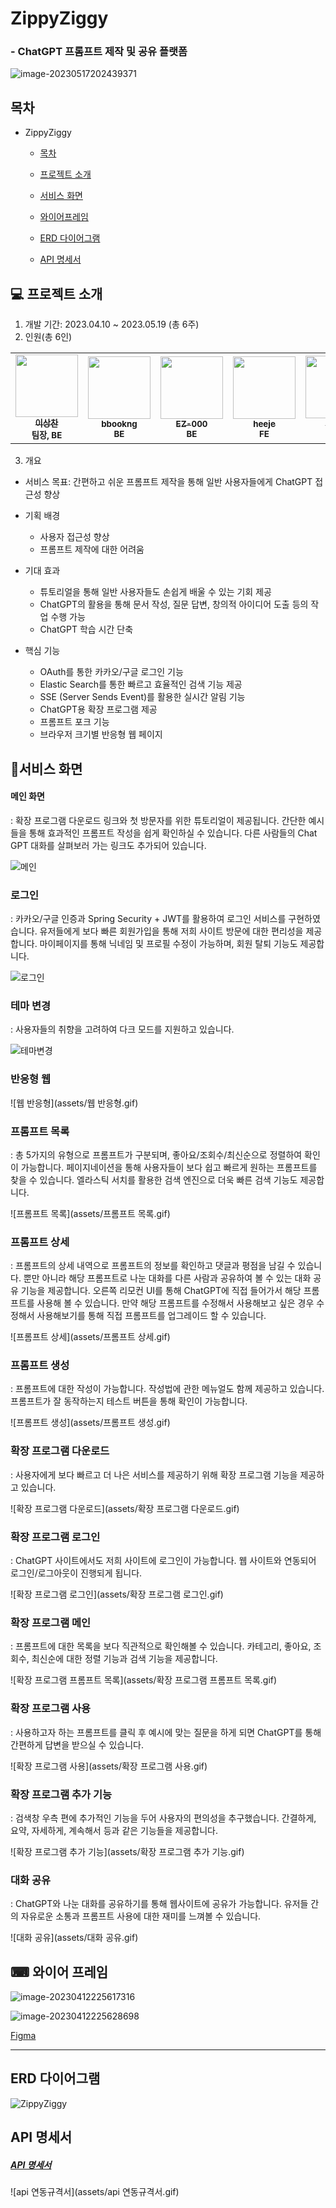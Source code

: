 # ZippyZiggy

### - ChatGPT 프롬프트 제작 및 공유 플랫폼

![image-20230517202439371](assets/image-20230517202439371.png)



## 목차

- ZippyZiggy

  - [목차](#목차)
  - [프로젝트 소개](#💻-프로젝트-소개)

  - [서비스 화면](#📌서비스-화면)
  - [와이어프레임](#⌨-와이어-프레임)
  - [ERD 다이어그램](#ERD-다이어그램)

  - [API 명세서](#API-명세서)

    

## 💻 프로젝트 소개

1. 개발 기간: 2023.04.10 ~ 2023.05.19 (총 6주)
2. 인원(총 6인)

<table>
  <tr>
   <td align="center"><a href="https://github.com/dltkdcks456"><img src="https://avatars.githubusercontent.com/u/109336772?v=4" width="100px;" alt=""/>
   <br/><sub><b>이상찬</b></sub><br></a>
    <sub><b>팀장, BE</b><br></sub></td>
   <td align="center"><a href="https://github.com/bbookng"><img src="https://avatars.githubusercontent.com/u/109321163?v=4" width="100px;" alt=""/>
   <br /><sub><b>bbookng</b><br></sub></a>
   <sub><b>BE</b><br></sub></td>
   <td align="center"><a href="https://github.com/EZ-000"><img src="https://avatars.githubusercontent.com/u/85544352?v=4" width="100px;" alt=""/>
   <br /><sub><b>EZ-000</b><br></sub></a>
    <sub><b>BE</b><br></sub></td>
   <td align="center"><a href="https://github.com/heisje"><img src="https://avatars.githubusercontent.com/u/109322450?v=4" width="100px;" alt=""/>
   <br /><sub><b>heeje</b><br></sub></a>
   <sub><b>FE</b><br></sub></td>
   <td align="center"><a href="https://github.com/ChangJuneKim"><img src="https://avatars.githubusercontent.com/u/77381154?v=4" width="100px;" alt=""/>
   <br /><sub><b>김창준</b><br></sub></a>
       <sub><b>FE</b><br></sub></td>
   <td align="center"><a href="https://github.com/Choihyoungkyu"><img src="https://avatars.githubusercontent.com/u/109322428?v=4" width="100px;" alt=""/>
   <br /><sub><b>ChoiHyoungKyu</b><br></sub></a>
      <sub><b>FE</b><br></sub></td>
  </tr>
</table>

3. 개요

-  서비스 목표: 간편하고 쉬운 프롬프트 제작을 통해 일반 사용자들에게 ChatGPT 접근성 향상
- 기획 배경
  - 사용자 접근성 향상
  - 프롬프트 제작에 대한 어려움
- 기대 효과
  - 튜토리얼을 통해 일반 사용자들도 손쉽게 배울 수 있는 기회 제공
  - ChatGPT의 활용을 통해 문서 작성, 질문 답변, 창의적 아이디어 도출 등의 작업 수행 가능
  - ChatGPT 학습 시간 단축

- 핵심 기능
  - OAuth를 통한 카카오/구글 로그인 기능
  - Elastic Search를 통한 빠르고 효율적인 검색 기능 제공
  - SSE (Server Sends Event)를 활용한 실시간 알림 기능
  - ChatGPT용 확장 프로그램 제공
  - 프롬프트 포크 기능
  - 브라우저 크기별 반응형 웹 페이지



## 📌서비스 화면

#### 메인 화면

: 확장 프로그램 다운로드 링크와 첫 방문자를 위한 튜토리얼이 제공됩니다. 간단한 예시들을 통해 효과적인 프롬프트 작성을 쉽게 확인하실 수 있습니다. 다른 사람들의 Chat GPT 대화를 살펴보러 가는 링크도 추가되어 있습니다.

![메인](assets/메인.gif)



### 로그인

: 카카오/구글 인증과 Spring Security + JWT를 활용하여 로그인 서비스를 구현하였습니다. 유저들에게 보다 빠른 회원가입을 통해 저희 사이트 방문에 대한 편리성을 제공합니다. 마이페이지를 통해 닉네임 및 프로필 수정이 가능하며, 회원 탈퇴 기능도 제공합니다.

![로그인](assets/로그인.gif)



### 테마 변경

: 사용자들의 취향을 고려하여 다크 모드를 지원하고 있습니다.

![테마변경](assets/테마변경.gif)



### 반응형 웹

![웹 반응형](assets/웹 반응형.gif)



### 프롬프트 목록

: 총 5가지의 유형으로 프롬프트가 구분되며, 좋아요/조회수/최신순으로 정렬하여 확인이 가능합니다. 페이지네이션을 통해 사용자들이 보다 쉽고 빠르게 원하는 프롬프트를 찾을 수 있습니다. 엘라스틱 서치를 활용한 검색 엔진으로 더욱 빠른 검색 기능도 제공합니다.

![프롬프트 목록](assets/프롬프트 목록.gif)



### 프롬프트 상세

: 프롬프트의 상세 내역으로 프롬프트의 정보를 확인하고 댓글과 평점을 남길 수 있습니다. 뿐만 아니라 해당 프롬프트로 나눈 대화를 다른 사람과 공유하여 볼 수 있는 대화 공유 기능을 제공합니다. 오른쪽 리모컨 UI를 통해 ChatGPT에 직접 들어가서 해당 프롬프트를 사용해 볼 수 있습니다. 만약 해당 프롬프트를 수정해서 사용해보고 싶은 경우 수정해서 사용해보기를 통해 직접 프롬프트를 업그레이드 할 수 있습니다. 

![프롬프트 상세](assets/프롬프트 상세.gif)



### 프롬프트 생성

: 프롬프트에 대한 작성이 가능합니다. 작성법에 관한 메뉴얼도 함께 제공하고 있습니다. 프롬프트가 잘 동작하는지 테스트 버튼을 통해 확인이 가능합니다.

![프롬프트 생성](assets/프롬프트 생성.gif)



### 확장 프로그램 다운로드

: 사용자에게 보다 빠르고 더 나은 서비스를 제공하기 위해 확장 프로그램 기능을 제공하고 있습니다.

![확장 프로그램 다운로드](assets/확장 프로그램 다운로드.gif)



### 확장 프로그램 로그인

: ChatGPT 사이트에서도 저희 사이트에 로그인이 가능합니다. 웹 사이트와 연동되어 로그인/로그아웃이 진행되게 됩니다.

![확장 프로그램 로그인](assets/확장 프로그램 로그인.gif)



### 확장 프로그램 메인

: 프롬프트에 대한 목록을 보다 직관적으로 확인해볼 수 있습니다. 카테고리, 좋아요, 조회수, 최신순에 대한 정렬 기능과 검색 기능을 제공합니다.

![확장 프로그램 프롬프트 목록](assets/확장 프로그램 프롬프트 목록.gif)



### 확장 프로그램 사용

: 사용하고자 하는 프롬프트를 클릭 후 예시에 맞는 질문을 하게 되면 ChatGPT를 통해 간편하게 답변을 받으실 수 있습니다.

![확장 프로그램 사용](assets/확장 프로그램 사용.gif)



### 확장 프로그램 추가 기능

: 검색창 우측 편에 추가적인 기능을 두어 사용자의 편의성을 추구했습니다. 간결하게, 요약, 자세하게, 계속해서 등과 같은 기능들을 제공합니다.

![확장 프로그램 추가 기능](assets/확장 프로그램 추가 기능.gif)



### 대화 공유

: ChatGPT와 나눈 대화를 공유하기를 통해 웹사이트에 공유가 가능합니다. 유저들 간의 자유로운 소통과 프롬프트 사용에 대한 재미를 느껴볼 수 있습니다.

![대화 공유](assets/대화 공유.gif)



## ⌨ 와이어 프레임

![image-20230412225617316](assets/image-20230412225617316.png)

![image-20230412225628698](assets/image-20230412225628698.png)

[Figma](https://www.figma.com/file/HduIr84qMUsibOfiwKlAOo/%EC%A7%80%ED%94%BC%EC%A7%80%EA%B8%B0?node-id=0-1)

---

## ERD 다이어그램

![ZippyZiggy](assets/ZippyZiggy.png)

## API 명세서

##### [API 명세서](https://www.notion.so/API-639a6aa5dfcb408eb116dd2f8991e32d?pvs=4)

![api 연동규격서](assets/api 연동규격서.gif)